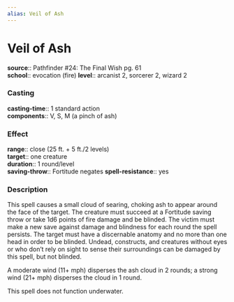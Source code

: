 ```yaml
---
alias: Veil of Ash
---
```


# Veil of Ash 

**source**:: Pathfinder \#24: The Final Wish pg. 61  
**school**:: evocation (fire)
**level**:: arcanist 2, sorcerer 2, wizard 2

### Casting 

**casting-time**:: 1 standard action  
**components**:: V, S, M (a pinch of ash)

### Effect 

**range**:: close (25 ft. + 5 ft./2 levels)  
**target**:: one creature  
**duration**:: 1 round/level  
**saving-throw**:: Fortitude negates
**spell-resistance**:: yes

### Description 

This spell causes a small cloud of searing, choking ash to appear around the face of the target. The creature must succeed at a Fortitude saving throw or take 1d6 points of fire damage and be blinded. The victim must make a new save against damage and blindness for each round the spell persists. The target must have a discernable anatomy and no more than one head in order to be blinded. Undead, constructs, and creatures without eyes or who don’t rely on sight to sense their surroundings can be damaged by this spell, but not blinded.  
  
A moderate wind (11+ mph) disperses the ash cloud in 2 rounds; a strong wind (21+ mph) disperses the cloud in 1 round.  
  
This spell does not function underwater.
